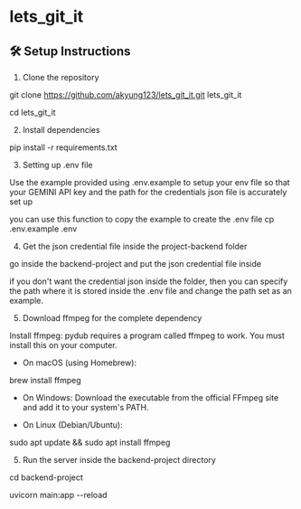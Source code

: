 # lets_git_it

## 🛠️ Setup Instructions

1. Clone the repository

git clone https://github.com/akyung123/lets_git_it.git lets_git_it

cd lets_git_it

2. Install dependencies

pip install -r requirements.txt

3. Setting up .env file

Use the example provided using .env.example to setup your env file so that
your GEMINI API key and the path for the credentials json file is accurately set up

you can use this function to copy the example to create the .env file
cp .env.example .env

4. Get the json credential file inside the project-backend folder

go inside the backend-project and put the json credential file inside

if you don't want the credential json inside the folder, then you can specify the path where it is stored
inside the .env file and change the path set as an example.

5. Download ffmpeg for the complete dependency

Install ffmpeg: pydub requires a program called ffmpeg to work. You must install this on your computer.

- On macOS (using Homebrew):

brew install ffmpeg

- On Windows: Download the executable from the official FFmpeg site and add it to your system's PATH.

- On Linux (Debian/Ubuntu):

sudo apt update && sudo apt install ffmpeg

5. Run the server inside the backend-project directory

cd backend-project

uvicorn main:app --reload

